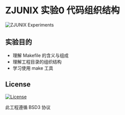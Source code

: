 # ZJUNIX 实验0 代码组织结构

![ZJUNIX Experiments](https://img.shields.io/badge/ZJUNIX-Experiment0-blue.svg)

## 实验目的

- 理解 Makefile 的含义与组成
- 理解工程目录的组织结构
- 学习使用 make 工具

## License

[![License](https://img.shields.io/badge/License-BSD%203--Clause-blue.svg)](./LICENSE)

此工程遵循 BSD3 协议

